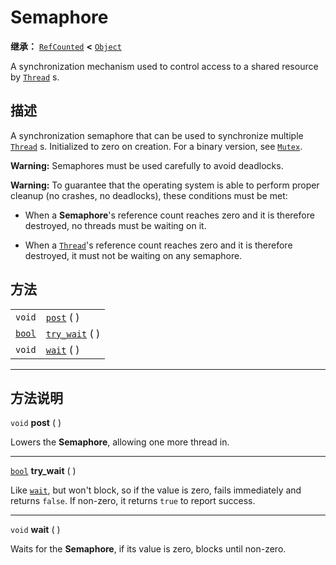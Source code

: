 <!-- ⚠ 请勿编辑本文件 ⚠ -->
<!-- 本文档使用脚本从 WeDot 引擎源码仓库生成。 -->
<!-- 生成脚本：https://github.com/WeDot-Engine/WeDot/tree/4.3/doc/tools/make_md.py； -->
<!-- 原文件：https://github.com/WeDot-Engine/WeDot/tree/4.3/doc/classes/Semaphore.xml。 -->

<div id="_class_semaphore"></div>

# Semaphore

**继承：** [`RefCounted`](class_refcounted.md) **<** [`Object`](class_object.md)

A synchronization mechanism used to control access to a shared resource by [`Thread`](class_thread.md) s.

## 描述

A synchronization semaphore that can be used to synchronize multiple [`Thread`](class_thread.md) s. Initialized to zero on creation. For a binary version, see [`Mutex`](class_mutex.md).

 **Warning:** Semaphores must be used carefully to avoid deadlocks.

 **Warning:** To guarantee that the operating system is able to perform proper cleanup (no crashes, no deadlocks), these conditions must be met:

- When a **Semaphore**'s reference count reaches zero and it is therefore destroyed, no threads must be waiting on it.

- When a [`Thread`](class_thread.md)'s reference count reaches zero and it is therefore destroyed, it must not be waiting on any semaphore.

## 方法

|||
|:-:|:--|
| `void`                  | [`post`](class_semaphoremd#class_semaphore_method_post) ( )         |
| [`bool`](class_bool.md) | [`try_wait`](class_semaphoremd#class_semaphore_method_try_wait) ( ) |
| `void`                  | [`wait`](class_semaphoremd#class_semaphore_method_wait) ( )         |

<!-- rst-class:: classref-section-separator -->

---

## 方法说明

<div id="_class_semaphore_method_post"></div>

`void` **post** ( )<div id="class_semaphore_method_post"></div>

Lowers the **Semaphore**, allowing one more thread in.

<!-- rst-class:: classref-item-separator -->

---

<div id="_class_semaphore_method_try_wait"></div>

[`bool`](class_bool.md) **try_wait** ( )<div id="class_semaphore_method_try_wait"></div>

Like [`wait`](#class_semaphore_method_wait), but won't block, so if the value is zero, fails immediately and returns `false`. If non-zero, it returns `true` to report success.

<!-- rst-class:: classref-item-separator -->

---

<div id="_class_semaphore_method_wait"></div>

`void` **wait** ( )<div id="class_semaphore_method_wait"></div>

Waits for the **Semaphore**, if its value is zero, blocks until non-zero.

[^virtual]: 本方法通常需要用户覆盖才能生效。
[^const]: 本方法无副作用，不会修改该实例的任何成员变量。
[^vararg]: 本方法除了能接受在此处描述的参数外，还能够继续接受任意数量的参数。
[^constructor]: 本方法用于构造某个类型。
[^static]: 调用本方法无需实例，可直接使用类名进行调用。
[^operator]: 本方法描述的是使用本类型作为左操作数的有效运算符。
[^bitfield]: 这个值是由下列位标志构成位掩码的整数。
[^void]: 无返回值。
